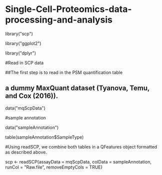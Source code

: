 # Single-Cell-Proteomics-data-processing-and-analysis

library("scp")

library("ggplot2")

library("dplyr")

#Read in SCP data

##The first step is to read in the PSM quantification table  

## a dummy MaxQuant dataset (Tyanova, Temu, and Cox (2016)).

data("mqScpData")

#sample annotation

data("sampleAnnotation")

table(sampleAnnotation$SampleType)

#Using readSCP, we combine both tables in a QFeatures object formatted as described above.

scp <- readSCP(assayData = mqScpData,
               colData = sampleAnnotation,
               runCol = "Raw.file",
               removeEmptyCols = TRUE)
